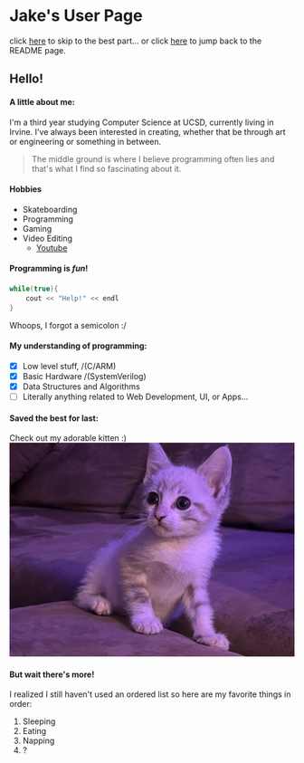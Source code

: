 # Jake's User Page

click [here](https://github.com/jArnke/CSE110Lab0/blob/main/index.md#saved-the-best-for-last) to skip to the best part...
or click [here](./README.md) to jump back to the README page.

## Hello!
#### A little about me:

I'm a third year studying Computer Science at UCSD, currently living in Irvine.  I've always been interested in creating, whether that be through art or engineering or something in between.  

>The middle ground is where I believe programming often lies and that's what I find so fascinating about it.

#### Hobbies
- Skateboarding
- Programming
- Gaming
- Video Editing
    - [Youtube](https://www.youtube.com/channel/UCTL3tAykF16-lSBUyl4Iz-A)
  

#### Programming is *_fun_*!

```c++
while(true){
    cout << "Help!" << endl
}
```
Whoops, I forgot a semicolon :/

#### My understanding of programming:

- [x] Low level stuff, /(C/ARM)
- [X] Basic Hardware /(SystemVerilog)
- [X] Data Structures and Algorithms
- [ ] Literally anything related to Web Development, UI, or Apps...

#### Saved the best for last:

Check out my adorable kitten :)
![Kitty Cat](./kitty.jpg)


#### But wait there's more!

I realized I still haven't used an ordered list so here are my favorite things in order:

1. Sleeping
2. Eating
3. Napping
4. ?


